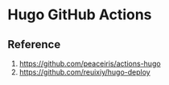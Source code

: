 # Hugo GitHub Actions

## Reference

1. <https://github.com/peaceiris/actions-hugo>
2. <https://github.com/reuixiy/hugo-deploy>
